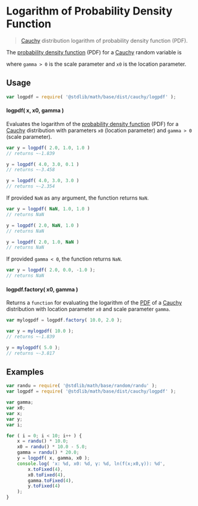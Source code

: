 Logarithm of Probability Density Function
===

> [Cauchy][cauchy] distribution logarithm of probability density function (PDF).

<section class="intro">

The [probability density function][pdf] (PDF) for a [Cauchy][cauchy] random variable is

<!-- <equation class="equation" label="eq:cauchy_pdf" align="center" raw="f(x;\gamma,x_0)=\frac{1}{\pi\gamma\,\left[1 + \left(\frac{x-x_0}{\gamma}\right)^2\right]}\!" alt="Probability density function (PDF) for a Cauchy distribution."> -->

<!-- </equation> -->

where `gamma > 0` is the scale parameter and `x0` is the location parameter.

<!-- </intro> -->

<section class="usage">

## Usage
``` javascript
var logpdf = require( '@stdlib/math/base/dist/cauchy/logpdf' );
```

#### logpdf( x, x0, gamma )

Evaluates the logarithm of the [probability density function][pdf] (PDF) for a [Cauchy][cauchy] distribution with parameters `x0` (location parameter) and `gamma > 0` (scale parameter).

``` javascript
var y = logpdf( 2.0, 1.0, 1.0 )
// returns ~-1.839

y = logpdf( 4.0, 3.0, 0.1 )
// returns ~-3.458

y = logpdf( 4.0, 3.0, 3.0 )
// returns ~-2.354
```

If provided `NaN` as any argument, the function returns `NaN`.

``` javascript
var y = logpdf( NaN, 1.0, 1.0 )
// returns NaN

y = logpdf( 2.0, NaN, 1.0 )
// returns NaN

y = logpdf( 2.0, 1.0, NaN )
// returns NaN
```

If provided `gamma < 0`, the function returns `NaN`.

``` javascript
var y = logpdf( 2.0, 0.0, -1.0 );
// returns NaN
```

#### logpdf.factory( x0, gamma )

Returns a `function` for evaluating the logarithm of the [PDF][pdf] of a [Cauchy][cauchy] distribution with location parameter `x0` and scale parameter `gamma`.

``` javascript
var mylogpdf = logpdf.factory( 10.0, 2.0 );

var y = mylogpdf( 10.0 );
// returns ~-1.839

y = mylogpdf( 5.0 );
// returns ~-3.817
```

<!-- </usage> -->

<section class="examples">

## Examples

``` javascript
var randu = require( '@stdlib/math/base/random/randu' );
var logpdf = require( '@stdlib/math/base/dist/cauchy/logpdf' );

var gamma;
var x0;
var x;
var y;
var i;

for ( i = 0; i < 10; i++ ) {
    x = randu() * 10.0;
    x0 = randu() * 10.0 - 5.0;
    gamma = randu() * 20.0;
    y = logpdf( x, gamma, x0 );
    console.log( 'x: %d, x0: %d, γ: %d, ln(f(x;x0,γ)): %d',
        x.toFixed(4),
        x0.toFixed(4),
        gamma.toFixed(4),
        y.toFixed(4)
    );
}
```

<!-- </examples> -->


<section class="links">

[pdf]: https://en.wikipedia.org/wiki/Probability_density_function
[cauchy]: https://en.wikipedia.org/wiki/Cauchy_distribution

<!-- </links> -->
